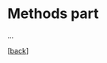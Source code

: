 # Methods part

...

[[back](00_How_to_organize_a_research_project.md#organization-of-this-manual)]
